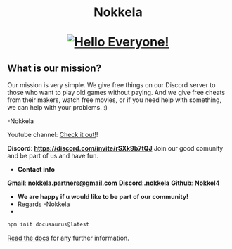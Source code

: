 <div align="center">
  <h1 align="center">
    Nokkela
    <br />
    <br />
    <a href="Nokkel4.github.io">
      <img src="https://imgix.ranker.com/list_img_v2/12346/2292346/original/30-and-funny-cat-selfies-you-ll-wish-your-cat-took-u1?auto=format&q=50&fit=crop&fm=pjpg&dpr=2&crop=faces&h=185.86387434554973&w=355" alt="Hello Everyone!">
    </a>
  </h1>
</div>

## What is our mission?

Our mission is very simple. We give free things on our Discord server to those who want to play old games without paying. And we give free cheats from their makers, watch free movies, or if you need help with something, we can help with your problems. :) 

-Nokkela

Youtube channel: [Check it out!](https://www.youtube.com/channel/UC9KtaRqqR354AzTb-udDI6w)!

**Discord**: **https://discord.com/invite/rSXk9b7tQJ** Join our good comunity and be part of us and have fun.

- **Contact info**

**Gmail**: **nokkela.partners@gmail.com**
**Discord**:**.nokkela**
**Github**: **Nokkel4**


- **We are happy if u would like to be part of our community!**
- Regards -Nokkela
- 


```bash
npm init docusaurus@latest
```

[Read the docs](https://docusaurus.io/docs/installation) for any further information.
